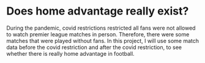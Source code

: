 # Does home advantage really exist?
During the pandemic, covid restrictions restricted all fans were not allowed to watch premier league matches in person. Therefore, there were some matches that were played without fans. In this project, I will use some match data before the covid restriction and after the covid restriction, to see whether there is really home advantage in football.
